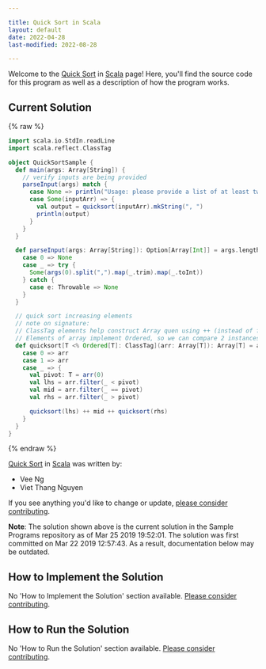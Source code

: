 ```yaml
---

title: Quick Sort in Scala
layout: default
date: 2022-04-28
last-modified: 2022-08-28

---
```


Welcome to the [Quick Sort](https://sampleprograms.io/projects/quick-sort) in [Scala](https://sampleprograms.io/languages/scala) page! Here, you'll find the source code for this program as well as a description of how the program works.

## Current Solution

{% raw %}

```scala
import scala.io.StdIn.readLine
import scala.reflect.ClassTag

object QuickSortSample {
  def main(args: Array[String]) {
    // verify inputs are being provided
    parseInput(args) match {
      case None => println("Usage: please provide a list of at least two integers to sort in the format \"1, 2, 3, 4, 5\"")
      case Some(inputArr) => {
        val output = quicksort(inputArr).mkString(", ")
        println(output)
      }
    }
  }

  def parseInput(args: Array[String]): Option[Array[Int]] = args.length match {
    case 0 => None
    case _ => try {
      Some(args(0).split(",").map(_.trim).map(_.toInt))
    } catch {
      case e: Throwable => None
    }
  }

  // quick sort increasing elements
  // note on signature:
  // ClassTag elements help construct Array quen using ++ (instead of falling back to ArraySeq)
  // Elements of array implement Ordered, so we can compare 2 instances of T using ==, <, >, etc.
  def quicksort[T <% Ordered[T]: ClassTag](arr: Array[T]): Array[T] = arr.length match {
    case 0 => arr
    case 1 => arr
    case _ => {
      val pivot: T = arr(0)
      val lhs = arr.filter(_ < pivot)
      val mid = arr.filter(_ == pivot)
      val rhs = arr.filter(_ > pivot)

      quicksort(lhs) ++ mid ++ quicksort(rhs)
    }
  }
}
```

{% endraw %}

[Quick Sort](https://sampleprograms.io/projects/quick-sort) in [Scala](https://sampleprograms.io/languages/scala) was written by:

- Vee Ng
- Viet Thang Nguyen

If you see anything you'd like to change or update, [please consider contributing](https://github.com/TheRenegadeCoder/sample-programs).

**Note**: The solution shown above is the current solution in the Sample Programs repository as of Mar 25 2019 19:52:01. The solution was first committed on Mar 22 2019 12:57:43. As a result, documentation below may be outdated.

## How to Implement the Solution

No 'How to Implement the Solution' section available. [Please consider contributing](https://github.com/TheRenegadeCoder/sample-programs-website).

## How to Run the Solution

No 'How to Run the Solution' section available. [Please consider contributing](https://github.com/TheRenegadeCoder/sample-programs-website).